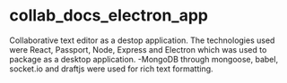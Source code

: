 # collab_docs_electron_app
Collaborative text editor as a destop application. The technologies used were React, Passport, Node, Express and Electron which was used to package as a desktop application.  -MongoDB through mongoose, babel, socket.io and draftjs were used for rich text formatting.

